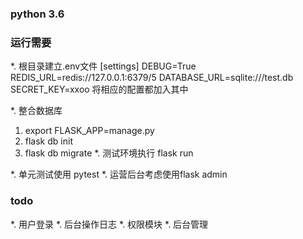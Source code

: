 ### python 3.6
### 运行需要

*. 根目录建立.env文件
[settings]
DEBUG=True
REDIS_URL=redis://127.0.0.1:6379/5
DATABASE_URL=sqlite:///test.db
SECRET_KEY=xxoo
将相应的配置都加入其中

*. 整合数据库
  1. export FLASK_APP=manage.py
  2. flask db init
  3. flask db migrate
*. 测试环境执行
  flask run

*. 单元测试使用 pytest
*. 运营后台考虑使用flask admin

### todo
*. 用户登录
*. 后台操作日志
*. 权限模块
*. 后台管理
